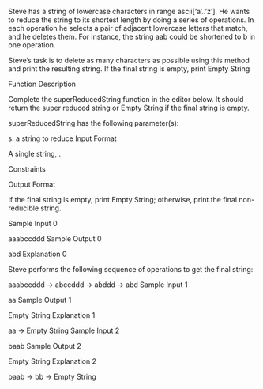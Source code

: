 Steve has a string of lowercase characters in range ascii[‘a’..’z’]. He wants to reduce the string to its shortest length by doing a series of operations. In each operation he selects a pair of adjacent lowercase letters that match, and he deletes them. For instance, the string aab could be shortened to b in one operation.

Steve’s task is to delete as many characters as possible using this method and print the resulting string. If the final string is empty, print Empty String

Function Description

Complete the superReducedString function in the editor below. It should return the super reduced string or Empty String if the final string is empty.

superReducedString has the following parameter(s):

s: a string to reduce
Input Format

A single string, .

Constraints

Output Format

If the final string is empty, print Empty String; otherwise, print the final non-reducible string.

Sample Input 0

aaabccddd
Sample Output 0

abd
Explanation 0

Steve performs the following sequence of operations to get the final string:

aaabccddd → abccddd → abddd → abd
Sample Input 1

aa
Sample Output 1

Empty String
Explanation 1

aa → Empty String
Sample Input 2

baab
Sample Output 2

Empty String
Explanation 2

baab → bb → Empty String